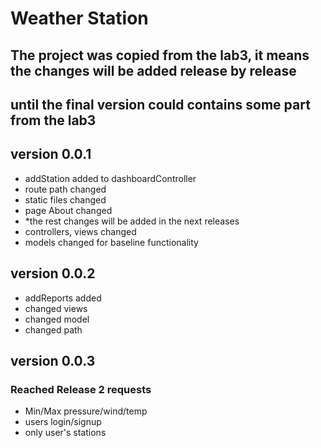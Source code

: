 # Weather Station
## The project was copied from the lab3, it means the changes will be added release by release
## until the final version could contains some part from the lab3

## version 0.0.1
- addStation added to dashboardController
- route path changed
- static files changed
- page About changed
- *the rest changes will be added in the next releases
- controllers, views changed
- models changed for baseline functionality

## version 0.0.2
- addReports added
- changed views
- changed model
- changed path

## version 0.0.3
### Reached Release 2 requests
 - Min/Max pressure/wind/temp
 - users login/signup
 - only user's stations
